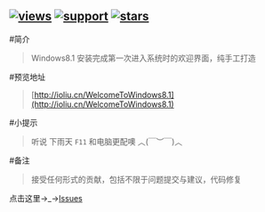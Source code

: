 [![views](https://sourcegraph.com/api/repos/github.com/Niineo/WelcomeToWindows8.1/.counters/views.svg)](https://sourcegraph.com/github.com/Niineo/WelcomeToWindows8.1) [![support]][support] [![stars]][stars] 
-----------------------------------------
#简介
> Windows8.1 安装完成第一次进入系统时的欢迎界面，纯手工打造

#预览地址
> [http://ioliu.cn/WelcomeToWindows8.1](http://ioliu.cn/WelcomeToWindows8.1) 

#小提示
> 听说 下雨天 `F11` 和电脑更配噢 ︿(￣︶￣)︿ 

#备注
> 接受任何形式的贡献，包括不限于问题提交与建议，代码修复 

点击这里→_→[Issues](https://github.com/ioliu/WelcomeToWindows8.1/issues)



[stars]: https://img.shields.io/github/stars/Niineo/WelcomeToWindows8.1.svg?style=flat
[support]: https://img.shields.io/badge/support-8%2B-blue.svg


